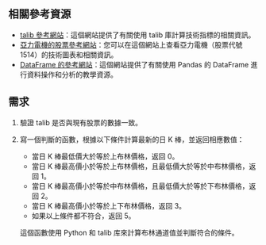 ## 相關參考資源

- [talib 參考網站](https://havocfuture.tw/blog/python-indicators-talib)：這個網站提供了有關使用 talib 庫計算技術指標的相關資訊。
- [亞力電機的股票參考網站](https://www.wantgoo.com/stock/1514/technical-chart)：您可以在這個網站上查看亞力電機（股票代號 1514）的技術圖表和相關資訊。
- [DataFrame 的參考網站](https://www.learncodewithmike.com/2020/11/python-pandas-dataframe-tutorial.html)：這個網站提供了有關使用 Pandas 的 DataFrame 進行資料操作和分析的教學資源。

## 需求

1. 驗證 talib 是否與現有股票的數據一致。
2. 寫一個判斷的函數，根據以下條件計算最新的日 K 棒，並返回相應數值：

   - 當日 K 棒最低價大於等於上布林價格，返回 0。
   - 當日 K 棒最高價小於等於上布林價格，且最低價大於等於中布林價格，返回 1。
   - 當日 K 棒最高價小於等於中布林價格，且最低價大於等於下布林價格，返回 2。
   - 當日 K 棒最高價小於等於上下布林價格，返回 3。
   - 如果以上條件都不符合，返回 5。

   這個函數使用 Python 和 talib 库來計算布林通道值並判斷符合的條件。